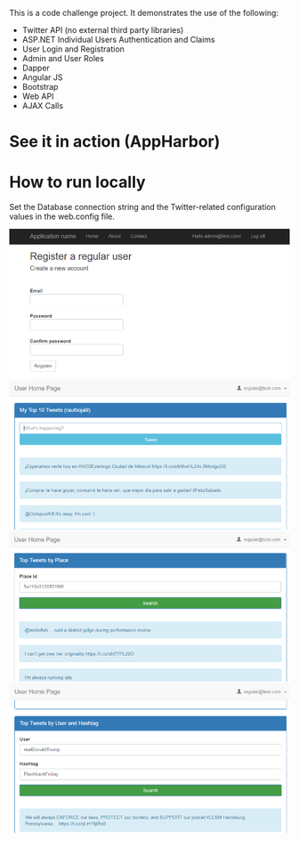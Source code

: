 This is a code challenge project. It demonstrates the use of the following:
- Twitter API (no external third party libraries)
- ASP.NET Individual Users Authentication and Claims
- User Login and Registration
- Admin and User Roles
- Dapper
- Angular JS
- Bootstrap
- Web API
- AJAX Calls

# See it in action (AppHarbor)

# How to run locally
Set the Database connection string and the Twitter-related configuration values
in the web.config file.

![screenshot](https://raw.githubusercontent.com/raulbojalil/twitter-code-challenge/master/screenshot1.png "screenshot")
![screenshot](https://raw.githubusercontent.com/raulbojalil/twitter-code-challenge/master/screenshot2.png "screenshot")
![screenshot](https://raw.githubusercontent.com/raulbojalil/twitter-code-challenge/master/screenshot3.png "screenshot")
![screenshot](https://raw.githubusercontent.com/raulbojalil/twitter-code-challenge/master/screenshot4.png "screenshot")
